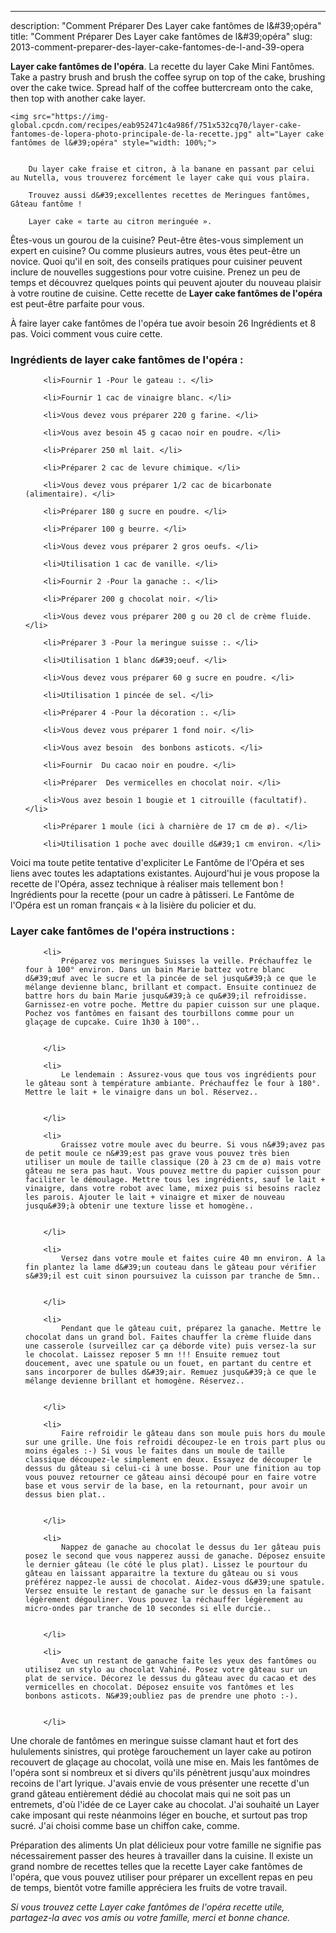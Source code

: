 ---
description: "Comment Préparer Des Layer cake fantômes de l&amp;#39;opéra"
title: "Comment Préparer Des Layer cake fantômes de l&amp;#39;opéra"
slug: 2013-comment-preparer-des-layer-cake-fantomes-de-l-and-39-opera

<p>
	<strong>Layer cake fantômes de l&#39;opéra</strong>. 
	La recette du layer Cake Mini Fantômes. Take a pastry brush and brush the coffee syrup on top of the cake, brushing over the cake twice. Spread half of the coffee buttercream onto the cake, then top with another cake layer.
</p>
<p>
	
	<img src="https://img-global.cpcdn.com/recipes/eab952471c4a986f/751x532cq70/layer-cake-fantomes-de-lopera-photo-principale-de-la-recette.jpg" alt="Layer cake fantômes de l&#39;opéra" style="width: 100%;">
	
	
		Du layer cake fraise et citron, à la banane en passant par celui au Nutella, vous trouverez forcément le layer cake qui vous plaira.
	
		Trouvez aussi d&#39;excellentes recettes de Meringues fantômes, Gâteau fantôme !
	
		Layer cake « tarte au citron meringuée ».
	
</p>

Êtes-vous un gourou de la cuisine? Peut-être êtes-vous simplement un expert en cuisine? Ou comme plusieurs autres, vous êtes peut-être un novice. Quoi qu'il en soit, des conseils pratiques pour cuisiner peuvent inclure de nouvelles suggestions pour votre cuisine. Prenez un peu de temps et découvrez quelques points qui peuvent ajouter du nouveau plaisir à votre routine de cuisine. Cette recette de <strong> Layer cake fantômes de l&#39;opéra </strong> est peut-être parfaite pour vous.

<!--inarticleads1-->

À faire layer cake fantômes de l&#39;opéra tue avoir besoin 26 Ingrédients et 8 pas. Voici comment vous cuire cette.

<h3>Ingrédients de layer cake fantômes de l&#39;opéra :</h3>

<ol>
	
		<li>Fournir 1 -Pour le gateau :. </li>
	
		<li>Fournir 1 cac de vinaigre blanc. </li>
	
		<li>Vous devez vous préparer 220 g farine. </li>
	
		<li>Vous avez besoin 45 g cacao noir en poudre. </li>
	
		<li>Préparer 250 ml lait. </li>
	
		<li>Préparer 2 cac de levure chimique. </li>
	
		<li>Vous devez vous préparer 1/2 cac de bicarbonate (alimentaire). </li>
	
		<li>Préparer 180 g sucre en poudre. </li>
	
		<li>Préparer 100 g beurre. </li>
	
		<li>Vous devez vous préparer 2 gros oeufs. </li>
	
		<li>Utilisation 1 cac de vanille. </li>
	
		<li>Fournir 2 -Pour la ganache :. </li>
	
		<li>Préparer 200 g chocolat noir. </li>
	
		<li>Vous devez vous préparer 200 g ou 20 cl de crème fluide. </li>
	
		<li>Préparer 3 -Pour la meringue suisse :. </li>
	
		<li>Utilisation 1 blanc d&#39;oeuf. </li>
	
		<li>Vous devez vous préparer 60 g sucre en poudre. </li>
	
		<li>Utilisation 1 pincée de sel. </li>
	
		<li>Préparer 4 -Pour la décoration :. </li>
	
		<li>Vous devez vous préparer 1 fond noir. </li>
	
		<li>Vous avez besoin  des bonbons asticots. </li>
	
		<li>Fournir  Du cacao noir en poudre. </li>
	
		<li>Préparer  Des vermicelles en chocolat noir. </li>
	
		<li>Vous avez besoin 1 bougie et 1 citrouille (facultatif). </li>
	
		<li>Préparer 1 moule (ici à charnière de 17 cm de ø). </li>
	
		<li>Utilisation 1 poche avec douille d&#39;1 cm environ. </li>
	
</ol>

Voici ma toute petite tentative d&#39;expliciter Le Fantôme de l&#39;Opéra et ses liens avec toutes les adaptations existantes. Aujourd&#39;hui je vous propose la recette de l&#39;Opéra, assez technique à réaliser mais tellement bon ! Ingrédients pour la recette (pour un cadre à pâtisseri. Le Fantôme de l&#39;Opéra est un roman français « à la lisière du policier et du. 

<!--inarticleads2-->

<h3>Layer cake fantômes de l&#39;opéra instructions :</h3>

<ol>
	
		<li>
			Préparez vos meringues Suisses la veille. Préchauffez le four à 100° environ. Dans un bain Marie battez votre blanc d&#39;œuf avec le sucre et la pincée de sel jusqu&#39;à ce que le mélange devienne blanc, brillant et compact. Ensuite continuez de battre hors du bain Marie jusqu&#39;à ce qu&#39;il refroidisse. Garnissez-en votre poche. Mettre du papier cuisson sur une plaque. Pochez vos fantômes en faisant des tourbillons comme pour un glaçage de cupcake. Cuire 1h30 à 100°..
			
			
		</li>
	
		<li>
			Le lendemain : Assurez-vous que tous vos ingrédients pour le gâteau sont à température ambiante. Préchauffez le four à 180°. Mettre le lait + le vinaigre dans un bol. Réservez..
			
			
		</li>
	
		<li>
			Graissez votre moule avec du beurre. Si vous n&#39;avez pas de petit moule ce n&#39;est pas grave vous pouvez très bien utiliser un moule de taille classique (20 à 23 cm de ø) mais votre gâteau ne sera pas haut. Vous pouvez mettre du papier cuisson pour faciliter le démoulage. Mettre tous les ingrédients, sauf le lait + vinaigre, dans votre robot avec lame, mixez puis si besoins raclez les parois. Ajouter le lait + vinaigre et mixer de nouveau jusqu&#39;à obtenir une texture lisse et homogène..
			
			
		</li>
	
		<li>
			Versez dans votre moule et faites cuire 40 mn environ. A la fin plantez la lame d&#39;un couteau dans le gâteau pour vérifier s&#39;il est cuit sinon poursuivez la cuisson par tranche de 5mn..
			
			
		</li>
	
		<li>
			Pendant que le gâteau cuit, préparez la ganache. Mettre le chocolat dans un grand bol. Faites chauffer la crème fluide dans une casserole (surveillez car ça déborde vite) puis versez-la sur le chocolat. Laissez reposer 5 mn !!! Ensuite remuez tout doucement, avec une spatule ou un fouet, en partant du centre et sans incorporer de bulles d&#39;air. Remuez jusqu&#39;à ce que le mélange devienne brillant et homogène. Réservez..
			
			
		</li>
	
		<li>
			Faire refroidir le gâteau dans son moule puis hors du moule sur une grille. Une fois refroidi découpez-le en trois part plus ou moins égales :-) Si vous le faites dans un moule de taille classique découpez-le simplement en deux. Essayez de découper le dessus du gâteau si celui-ci à une bosse. Pour une finition au top vous pouvez retourner ce gâteau ainsi découpé pour en faire votre base et vous servir de la base, en la retournant, pour avoir un dessus bien plat..
			
			
		</li>
	
		<li>
			Nappez de ganache au chocolat le dessus du 1er gâteau puis posez le second que vous napperez aussi de ganache. Déposez ensuite le dernier gâteau (le côté le plus plat). Lissez le pourtour du gâteau en laissant apparaitre la texture du gâteau ou si vous préférez nappez-le aussi de chocolat. Aidez-vous d&#39;une spatule. Versez ensuite le restant de ganache sur le dessus en la faisant légèrement dégouliner. Vous pouvez la réchauffer légèrement au micro-ondes par tranche de 10 secondes si elle durcie..
			
			
		</li>
	
		<li>
			Avec un restant de ganache faite les yeux des fantômes ou utilisez un stylo au chocolat Vahiné. Posez votre gâteau sur un plat de service. Décorez le dessus du gâteau avec du cacao et des vermicelles en chocolat. Déposez ensuite vos fantômes et les bonbons asticots. N&#39;oubliez pas de prendre une photo :-).
			
			
		</li>
	
</ol>

Une chorale de fantômes en meringue suisse clamant haut et fort des hululements sinistres, qui protège farouchement un layer cake au potiron recouvert de glaçage au chocolat, voilà une mise en. Mais les fantômes de l&#39;opéra sont si nombreux et si divers qu&#39;ils pénètrent jusqu&#39;aux moindres recoins de l&#39;art lyrique. J&#39;avais envie de vous présenter une recette d&#39;un grand gâteau entièrement dédié au chocolat mais qui ne soit pas un entremets, d&#39;où l&#39;idée de ce Layer cake au chocolat. J&#39;ai souhaité un Layer cake imposant qui reste néanmoins léger en bouche, et surtout pas trop sucré. J&#39;ai choisi comme base un chiffon cake, comme. 

<!--inarticleads1-->

<p>
Préparation des aliments Un plat délicieux pour votre famille ne signifie pas nécessairement passer des heures à travailler dans la cuisine. Il existe un grand nombre de recettes telles que la recette Layer cake fantômes de l&#39;opéra, que vous pouvez utiliser pour préparer un excellent repas en peu de temps, bientôt votre famille appréciera les fruits de votre travail.
</p>

<p>
<i>Si vous trouvez cette Layer cake fantômes de l&#39;opéra recette utile, partagez-la avec vos amis ou votre famille, merci et bonne chance.</i>
</p>
